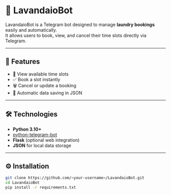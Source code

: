 # 🤖 LavandaioBot

LavandaioBot is a Telegram bot designed to manage **laundry bookings** easily and automatically.  
It allows users to book, view, and cancel their time slots directly via Telegram.

---

## 🚀 Features
- 📅 View available time slots  
- ✅ Book a slot instantly  
- 🗑️ Cancel or update a booking  
- 💾 Automatic data saving in JSON  

---

## 🛠️ Technologies
- **Python 3.10+**
- [python-telegram-bot](https://github.com/python-telegram-bot/python-telegram-bot)
- **Flask** (optional web integration)
- **JSON** for local data storage

---

## ⚙️ Installation
```bash
git clone https://github.com/<your-username>/LavandaioBot.git
cd LavandaioBot
pip install -r requirements.txt
